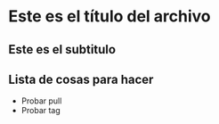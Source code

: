 # Este es el título del archivo
## Este es el subtitulo

Lista de cosas para hacer
-------------------------
* Probar pull
* Probar tag
